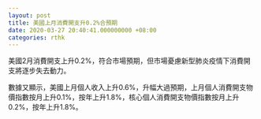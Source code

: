 ```yaml
---
layout: post
title: 美國上月消費開支升0.2%合預期
date: 2020-03-27 20:40:41.000000000 +08:00
categories: rthk
---
```


美國2月消費開支上升0.2%，符合市場預期，但市場憂慮新型肺炎疫情下消費開支將逐步失去動力。

數據又顯示，美國上月個人收入上升0.6%，升幅大過預期，上月個人消費開支物價指數按月上升0.1%，按年上升1.8%，核心個人消費開支物價指數按月上升0.2%，按年上升1.8%。
